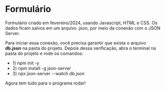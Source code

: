 # Formulário

<p>Formulário criado em fevereiro/2024, usando Javascript, HTML e CSS. Os dados ficam salvos em um arquivo .json, por meio da conexão com o JSON Server.</p>

<p>Para iniciar essa conexão, você precisa garantir que exista o arquivo <strong>db.json</strong> na pasta do projeto. Depois dessa verificação, abra o terminal na pasta do projeto e rode os comandos:</p>
<ul>
  <li>1) npm init -y</li>
  <li>2) npm install -g json-server</li>
  <li>3) npx json-server --watch db.json</li>
</ul>

Agora tem tudo para o programa rodar!
